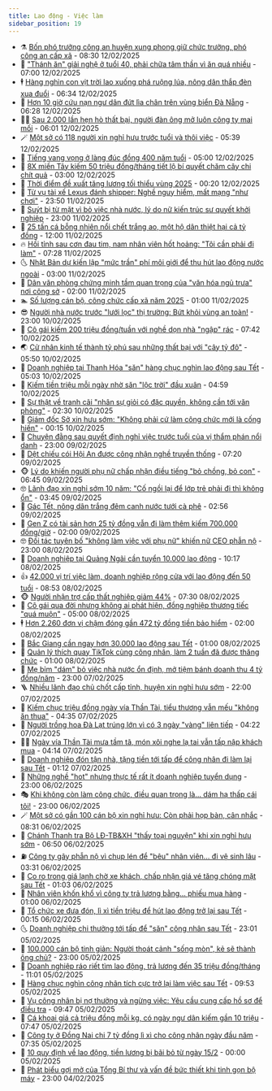 ```yaml
---
title: Lao động - Việc làm
sidebar_position: 19
---
```


<!-- dantri-lao-dong-viec-lam:START -->
- ⚗️ [Bốn phó trưởng công an huyện xung phong giữ chức trưởng, phó công an cấp xã](https://dantri.com.vn/lao-dong-viec-lam/bon-pho-truong-cong-an-huyen-xung-phong-giu-chuc-truong-pho-cong-an-cap-xa-20250212130836164.htm) - 08:30 12/02/2025
- 🙉 [&quot;Thánh ăn&quot; giải nghệ ở tuổi 40, phải chữa tâm thần vì ăn quá nhiều](https://dantri.com.vn/lao-dong-viec-lam/thanh-an-giai-nghe-o-tuoi-40-phai-chua-tam-than-vi-an-qua-nhieu-20250212114116251.htm) - 07:00 12/02/2025
- 🕴 [Hàng nghìn con vịt trời lao xuống phá ruộng lúa, nông dân thắp đèn xua đuổi](https://dantri.com.vn/lao-dong-viec-lam/hang-nghin-con-vit-troi-lao-xuong-pha-ruong-lua-nong-dan-thap-den-xua-duoi-20250212121827522.htm) - 06:34 12/02/2025
- 🧐 [Hơn 10 giờ cứu nạn ngư dân đứt lìa chân trên vùng biển Đà Nẵng](https://dantri.com.vn/lao-dong-viec-lam/hon-10-gio-cuu-nan-ngu-dan-dut-lia-chan-tren-vung-bien-da-nang-20250212123043106.htm) - 06:28 12/02/2025
- 🧑‍💻 [Sau 2.000 lần hẹn hò thất bại, người đàn ông mở luôn công ty mai mối](https://dantri.com.vn/lao-dong-viec-lam/sau-2000-lan-hen-ho-that-bai-nguoi-dan-ong-mo-luon-cong-ty-mai-moi-20250212123204807.htm) - 06:01 12/02/2025
- 🪄 [Một sở có 118 người xin nghỉ hưu trước tuổi và thôi việc](https://dantri.com.vn/lao-dong-viec-lam/mot-so-co-118-nguoi-xin-nghi-huu-truoc-tuoi-va-thoi-viec-20250212115425762.htm) - 05:39 12/02/2025
- 🦣 [Tiếng vang vọng ở làng đúc đồng 400 năm tuổi](https://dantri.com.vn/lao-dong-viec-lam/tieng-vang-vong-o-lang-duc-dong-400-nam-tuoi-20250210173221834.htm) - 05:00 12/02/2025
- 🎡 [8X miền Tây kiếm 50 triệu đồng/tháng tiết lộ bí quyết chăm cây chi chít quả](https://dantri.com.vn/lao-dong-viec-lam/8x-mien-tay-kiem-50-trieu-dongthang-tiet-lo-bi-quyet-cham-cay-chi-chit-qua-20250211172103444.htm) - 03:00 12/02/2025
- 🦍 [Thời điểm đề xuất tăng lương tối thiểu vùng 2025](https://dantri.com.vn/lao-dong-viec-lam/thoi-diem-de-xuat-tang-luong-toi-thieu-vung-2025-20250211203626572.htm) - 00:20 12/02/2025
- 🫶 [Từ vụ tài xế Lexus đánh shipper: Nghề nguy hiểm, mất mạng &quot;như chơi&quot;](https://dantri.com.vn/lao-dong-viec-lam/tu-vu-tai-xe-lexus-danh-shipper-nghe-nguy-hiem-mat-mang-nhu-choi-20250211235603589.htm) - 23:50 11/02/2025
- 🥸 [Suýt bị từ mặt vì bỏ việc nhà nước, lý do nữ kiến trúc sư quyết khởi nghiệp](https://dantri.com.vn/lao-dong-viec-lam/suyt-bi-tu-mat-vi-bo-viec-nha-nuoc-ly-do-nu-kien-truc-su-quyet-khoi-nghiep-20250207110046859.htm) - 23:00 11/02/2025
- 🎡 [25 tấn cá bỗng nhiên nổi chết trắng ao, một hộ dân thiệt hại cả tỷ đồng](https://dantri.com.vn/lao-dong-viec-lam/25-tan-ca-bong-nhien-noi-chet-trang-ao-mot-ho-dan-thiet-hai-ca-ty-dong-20250211185041886.htm) - 12:00 11/02/2025
- 🔥 [Hồi tỉnh sau cơn đau tim, nam nhân viên hốt hoảng: &quot;Tôi cần phải đi làm&quot;](https://dantri.com.vn/lao-dong-viec-lam/hoi-tinh-sau-con-dau-tim-nam-nhan-vien-hot-hoang-toi-can-phai-di-lam-20250211140536058.htm) - 07:28 11/02/2025
- 🌜 [Nhật Bản dự kiến lập &quot;mức trần&quot; phí môi giới để thu hút lao động nước ngoài](https://dantri.com.vn/lao-dong-viec-lam/nhat-ban-du-kien-lap-muc-tran-phi-moi-gioi-de-thu-hut-lao-dong-nuoc-ngoai-20250210175415850.htm) - 03:00 11/02/2025
- 🤭 [Dân văn phòng chứng minh tầm quan trọng của &quot;văn hóa ngủ trưa&quot; nơi công sở](https://dantri.com.vn/lao-dong-viec-lam/dan-van-phong-chung-minh-tam-quan-trong-cua-van-hoa-ngu-trua-noi-cong-so-20250210191458131.htm) - 02:00 11/02/2025
- 🏊 [Số lượng cán bộ, công chức cấp xã năm 2025](https://dantri.com.vn/lao-dong-viec-lam/so-luong-can-bo-cong-chuc-cap-xa-nam-2025-20250210094828881.htm) - 01:00 11/02/2025
- 😎 [Người nhà nước trước &quot;lưới lọc&quot; thị trường: Bứt khỏi vùng an toàn!](https://dantri.com.vn/lao-dong-viec-lam/nguoi-nha-nuoc-truoc-luoi-loc-thi-truong-but-khoi-vung-an-toan-20250210203444127.htm) - 23:00 10/02/2025
- 🤖 [Cô gái kiếm 200 triệu đồng/tuần với nghề dọn nhà &quot;ngập&quot; rác](https://dantri.com.vn/lao-dong-viec-lam/co-gai-kiem-200-trieu-dongtuan-voi-nghe-don-nha-ngap-rac-20250208171625523.htm) - 07:42 10/02/2025
- 🌏 [Cử nhân kinh tế thành tỷ phú sau những thất bại với &quot;cây tỷ đô&quot;](https://dantri.com.vn/lao-dong-viec-lam/cu-nhan-kinh-te-thanh-ty-phu-sau-nhung-that-bai-voi-cay-ty-do-20250209084200277.htm) - 05:50 10/02/2025
- 🦏 [Doanh nghiệp tại Thanh Hóa &quot;săn&quot; hàng chục nghìn lao động sau Tết](https://dantri.com.vn/lao-dong-viec-lam/doanh-nghiep-tai-thanh-hoa-san-hang-chuc-nghin-lao-dong-sau-tet-20250210115356571.htm) - 05:03 10/02/2025
- 🤔 [Kiếm tiền triệu mỗi ngày nhờ săn &quot;lộc trời&quot; đầu xuân](https://dantri.com.vn/lao-dong-viec-lam/kiem-tien-trieu-moi-ngay-nho-san-loc-troi-dau-xuan-20250206144040583.htm) - 04:59 10/02/2025
- 🌮 [Sự thật về tranh cãi &quot;nhân sự giỏi có đặc quyền, không cần tới văn phòng&quot;](https://dantri.com.vn/lao-dong-viec-lam/su-that-ve-tranh-cai-nhan-su-gioi-co-dac-quyen-khong-can-toi-van-phong-20250209012407525.htm) - 02:30 10/02/2025
- 💪 [Giám đốc Sở xin hưu sớm: &quot;Không phải cứ làm công chức mới là cống hiến&quot;](https://dantri.com.vn/lao-dong-viec-lam/giam-doc-so-xin-huu-som-khong-phai-cu-lam-cong-chuc-moi-la-cong-hien-20250209132140436.htm) - 00:15 10/02/2025
- 💪 [Chuyện đằng sau quyết định nghỉ việc trước tuổi của vị thẩm phán nổi danh](https://dantri.com.vn/lao-dong-viec-lam/chuyen-dang-sau-quyet-dinh-nghi-viec-truoc-tuoi-cua-vi-tham-phan-noi-danh-20250206093743259.htm) - 23:00 09/02/2025
- 🦒 [Dệt chiếu cói Hội An được công nhận nghề truyền thống](https://dantri.com.vn/lao-dong-viec-lam/det-chieu-coi-hoi-an-duoc-cong-nhan-nghe-truyen-thong-20250208222545462.htm) - 07:20 09/02/2025
- 🐵 [Lý do khiến người phụ nữ chấp nhận điều tiếng &quot;bỏ chồng, bỏ con&quot;](https://dantri.com.vn/lao-dong-viec-lam/ly-do-khien-nguoi-phu-nu-chap-nhan-dieu-tieng-bo-chong-bo-con-20250205170239224.htm) - 06:45 09/02/2025
- 🤓 [Lãnh đạo xin nghỉ sớm 10 năm: &quot;Cố ngồi lại để lớp trẻ phải đi thì không ổn&quot;](https://dantri.com.vn/lao-dong-viec-lam/lanh-dao-xin-nghi-som-10-nam-co-ngoi-lai-de-lop-tre-phai-di-thi-khong-on-20250208130609045.htm) - 03:45 09/02/2025
- 🧐 [Gác Tết, nông dân trắng đêm canh nước tưới cà phê](https://dantri.com.vn/lao-dong-viec-lam/gac-tet-nong-dan-trang-dem-canh-nuoc-tuoi-ca-phe-20250207073935653.htm) - 02:56 09/02/2025
- 💪 [Gen Z có tài sản hơn 25 tỷ đồng vẫn đi làm thêm kiếm 700.000 đồng/giờ](https://dantri.com.vn/lao-dong-viec-lam/gen-z-co-tai-san-hon-25-ty-dong-van-di-lam-them-kiem-700000-donggio-20250208163732990.htm) - 02:00 09/02/2025
- 🤓 [Đối tác tuyên bố &quot;không làm việc với phụ nữ&quot; khiến nữ CEO phẫn nộ](https://dantri.com.vn/lao-dong-viec-lam/doi-tac-tuyen-bo-khong-lam-viec-voi-phu-nu-khien-nu-ceo-phan-no-20250208153108957.htm) - 23:00 08/02/2025
- 💯 [Doanh nghiệp tại Quảng Ngãi cần tuyển 10.000 lao động](https://dantri.com.vn/lao-dong-viec-lam/doanh-nghiep-tai-quang-ngai-can-tuyen-10000-lao-dong-20250208131221579.htm) - 10:17 08/02/2025
- 👍 [42.000 vị trí việc làm, doanh nghiệp rộng cửa với lao động đến 50 tuổi](https://dantri.com.vn/lao-dong-viec-lam/42000-vi-tri-viec-lam-doanh-nghiep-rong-cua-voi-lao-dong-den-50-tuoi-20250208141423094.htm) - 08:53 08/02/2025
- 🐵 [Người nhận trợ cấp thất nghiệp giảm 44%](https://dantri.com.vn/lao-dong-viec-lam/nguoi-nhan-tro-cap-that-nghiep-giam-44-20250207120941451.htm) - 07:30 08/02/2025
- 💂 [Cô gái qua đời nhưng không ai phát hiện, đồng nghiệp thương tiếc &quot;quá muộn&quot;](https://dantri.com.vn/lao-dong-viec-lam/co-gai-qua-doi-nhung-khong-ai-phat-hien-dong-nghiep-thuong-tiec-qua-muon-20250207164449648.htm) - 05:00 08/02/2025
- 🕴 [Hơn 2.260 đơn vị chậm đóng gần 472 tỷ đồng tiền bảo hiểm](https://dantri.com.vn/lao-dong-viec-lam/hon-2260-don-vi-cham-dong-gan-472-ty-dong-tien-bao-hiem-20250207214106640.htm) - 02:00 08/02/2025
- 👀 [Bắc Giang cần ngay hơn 30.000 lao động sau Tết](https://dantri.com.vn/lao-dong-viec-lam/bac-giang-can-ngay-hon-30000-lao-dong-sau-tet-20250207171019303.htm) - 01:00 08/02/2025
- 🦄 [Quản lý thích quay TikTok cùng công nhân, làm 2 tuần đã được thăng chức](https://dantri.com.vn/lao-dong-viec-lam/quan-ly-thich-quay-tiktok-cung-cong-nhan-lam-2-tuan-da-duoc-thang-chuc-20250207230152324.htm) - 01:00 08/02/2025
- 🔭 [Mẹ bỉm &quot;dám&quot; bỏ việc nhà nước ổn định, mở tiệm bánh doanh thu 4 tỷ đồng/năm](https://dantri.com.vn/lao-dong-viec-lam/me-bim-dam-bo-viec-nha-nuoc-on-dinh-mo-tiem-banh-doanh-thu-4-ty-dongnam-20250207154410206.htm) - 23:00 07/02/2025
- 🪜 [Nhiều lãnh đạo chủ chốt cấp tỉnh, huyện xin nghỉ hưu sớm](https://dantri.com.vn/lao-dong-viec-lam/nhieu-lanh-dao-chu-chot-cap-tinh-huyen-xin-nghi-huu-som-20250207182125112.htm) - 22:00 07/02/2025
- 🌊 [Kiếm chục triệu đồng ngày vía Thần Tài, tiểu thương vẫn mếu &quot;không ăn thua&quot;](https://dantri.com.vn/lao-dong-viec-lam/kiem-chuc-trieu-dong-ngay-via-than-tai-tieu-thuong-van-meu-khong-an-thua-20250207110923255.htm) - 04:35 07/02/2025
- 💯 [Người trồng hoa Đà Lạt trúng lớn vì có 3 ngày &quot;vàng&quot; liên tiếp](https://dantri.com.vn/lao-dong-viec-lam/nguoi-trong-hoa-da-lat-trung-lon-vi-co-3-ngay-vang-lien-tiep-20250207074017260.htm) - 04:22 07/02/2025
- 👨‍🏫 [Ngày vía Thần Tài mưa tầm tã, món xôi nghe lạ tai vẫn tấp nập khách mua](https://dantri.com.vn/lao-dong-viec-lam/ngay-via-than-tai-mua-tam-ta-mon-xoi-nghe-la-tai-van-tap-nap-khach-mua-20250207105933966.htm) - 04:14 07/02/2025
- 🙉 [Doanh nghiệp đón tận nhà, tặng tiền tới tấp để công nhân đi làm lại sau Tết](https://dantri.com.vn/lao-dong-viec-lam/doanh-nghiep-don-tan-nha-tang-tien-toi-tap-de-cong-nhan-di-lam-lai-sau-tet-20250206221837557.htm) - 01:12 07/02/2025
- 🦄 [Những nghề &quot;hot&quot; nhưng thực tế rất ít doanh nghiệp tuyển dụng](https://dantri.com.vn/lao-dong-viec-lam/nhung-nghe-hot-nhung-thuc-te-rat-it-doanh-nghiep-tuyen-dung-20250204174123158.htm) - 23:00 06/02/2025
- 🎭 [Khi không còn làm công chức, điều quan trọng là… dám hạ thấp cái tôi!](https://dantri.com.vn/lao-dong-viec-lam/khi-khong-con-lam-cong-chuc-dieu-quan-trong-la-dam-ha-thap-cai-toi-20250206162245152.htm) - 23:00 06/02/2025
- 🪄 [Một sở có gần 100 cán bộ xin nghỉ hưu: Còn phải họp bàn, cân nhắc](https://dantri.com.vn/lao-dong-viec-lam/mot-so-co-gan-100-can-bo-xin-nghi-huu-con-phai-hop-ban-can-nhac-20250206145453556.htm) - 08:31 06/02/2025
- 🌁 [Chánh Thanh tra Bộ LĐ-TB&amp;XH &quot;thấy toại nguyện&quot; khi xin nghỉ hưu sớm](https://dantri.com.vn/lao-dong-viec-lam/chanh-thanh-tra-bo-ld-tbxh-thay-toai-nguyen-khi-xin-nghi-huu-som-20250206132101481.htm) - 06:50 06/02/2025
- ⛽️ [Công ty gây phẫn nộ vì chụp lén để &quot;bêu&quot; nhân viên... đi vệ sinh lâu](https://dantri.com.vn/lao-dong-viec-lam/cong-ty-gay-phan-no-vi-chup-len-de-beu-nhan-vien-di-ve-sinh-lau-20250205164132100.htm) - 03:31 06/02/2025
- 🤩 [Co ro trong giá lạnh chờ xe khách, chấp nhận giá vé tăng chóng mặt sau Tết](https://dantri.com.vn/lao-dong-viec-lam/co-ro-trong-gia-lanh-cho-xe-khach-chap-nhan-gia-ve-tang-chong-mat-sau-tet-20250206073743179.htm) - 01:03 06/02/2025
- 🌝 [Nhân viên khốn khổ vì công ty trả lương bằng... phiếu mua hàng](https://dantri.com.vn/lao-dong-viec-lam/nhan-vien-khon-kho-vi-cong-ty-tra-luong-bang-phieu-mua-hang-20250203104043709.htm) - 01:00 06/02/2025
- 🤗 [Tổ chức xe đưa đón, lì xì tiền triệu để hút lao động trở lại sau Tết](https://dantri.com.vn/lao-dong-viec-lam/to-chuc-xe-dua-don-li-xi-tien-trieu-de-hut-lao-dong-tro-lai-sau-tet-20250205212250494.htm) - 00:15 06/02/2025
- 🌜 [Doanh nghiệp chi thưởng tới tấp để &quot;săn&quot; công nhân sau Tết](https://dantri.com.vn/lao-dong-viec-lam/doanh-nghiep-chi-thuong-toi-tap-de-san-cong-nhan-sau-tet-20250205153045627.htm) - 23:01 05/02/2025
- 👀 [100.000 cán bộ tinh giản: Người thoát cảnh &quot;sống mòn&quot;, kẻ sẽ thành ông chủ?](https://dantri.com.vn/lao-dong-viec-lam/100000-can-bo-tinh-gian-nguoi-thoat-canh-song-mon-ke-se-thanh-ong-chu-20250205205826117.htm) - 23:00 05/02/2025
- 🫣 [Doanh nghiệp ráo riết tìm lao động, trả lương đến 35 triệu đồng/tháng](https://dantri.com.vn/lao-dong-viec-lam/doanh-nghiep-rao-riet-tim-lao-dong-tra-luong-den-35-trieu-dongthang-20250205160002827.htm) - 11:01 05/02/2025
- 🧠 [Hàng chục nghìn công nhân tích cực trở lại làm việc sau Tết](https://dantri.com.vn/lao-dong-viec-lam/hang-chuc-nghin-cong-nhan-tich-cuc-tro-lai-lam-viec-sau-tet-20250205160801702.htm) - 09:53 05/02/2025
- 🎊 [Vụ công nhân bị nợ thưởng và ngừng việc: Yêu cầu cung cấp hồ sơ để điều tra](https://dantri.com.vn/lao-dong-viec-lam/vu-cong-nhan-bi-no-thuong-va-ngung-viec-yeu-cau-cung-cap-ho-so-de-dieu-tra-20250205162455932.htm) - 09:47 05/02/2025
- 🧰 [Cá khoai giá cả triệu đồng mỗi kg, có ngày ngư dân kiếm gần 10 triệu](https://dantri.com.vn/lao-dong-viec-lam/ca-khoai-gia-ca-trieu-dong-moi-kg-co-ngay-ngu-dan-kiem-gan-10-trieu-20250205122937248.htm) - 07:47 05/02/2025
- 🐘 [Công ty ở Đồng Nai chi 7 tỷ đồng lì xì cho công nhân ngày đầu năm](https://dantri.com.vn/lao-dong-viec-lam/cong-ty-o-dong-nai-chi-7-ty-dong-li-xi-cho-cong-nhan-ngay-dau-nam-20250205130126614.htm) - 07:35 05/02/2025
- 🥳 [10 quy định về lao động, tiền lương bị bãi bỏ từ ngày 15/2](https://dantri.com.vn/lao-dong-viec-lam/10-quy-dinh-ve-lao-dong-tien-luong-bi-bai-bo-tu-ngay-152-20250203100834481.htm) - 00:00 05/02/2025
- 🐎 [Phát biểu gợi mở của Tổng Bí thư và vấn đề bức thiết khi tinh gọn bộ máy](https://dantri.com.vn/lao-dong-viec-lam/phat-bieu-goi-mo-cua-tong-bi-thu-va-van-de-buc-thiet-khi-tinh-gon-bo-may-20250204192512428.htm) - 23:00 04/02/2025<!-- dantri-lao-dong-viec-lam:END -->
